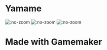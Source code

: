 # Yamame
![](https://img.shields.io/github/release-pre/Libitaboo/Yamame.svg?style=flat-square ":no-zoom")
![](https://img.shields.io/github/stars/Libitaboo/Yamame.svg?style=flat-square ":no-zoom")
![](https://img.shields.io/github/license/Libitaboo/Yamame.svg?style=flat-square ":no-zoom")
# Made with Gamemaker

